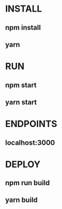 # INSTALL
## npm install
## yarn

# RUN
## npm start
## yarn start

# ENDPOINTS
## localhost:3000

# DEPLOY
## npm run build
## yarn build



